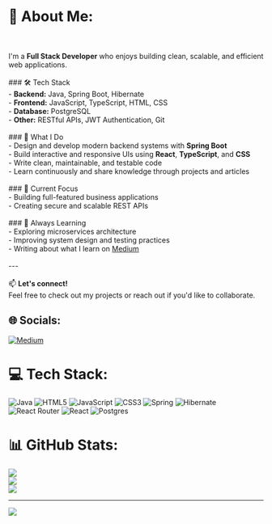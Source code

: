 # 💫 About Me:
<br><br>I'm a **Full Stack Developer** who enjoys building clean, scalable, and efficient web applications.<br><br>### 🛠️ Tech Stack<br>- **Backend:** Java, Spring Boot, Hibernate  <br>- **Frontend:** JavaScript, TypeScript, HTML, CSS  <br>- **Database:** PostgreSQL <br>- **Other:** RESTful APIs, JWT Authentication, Git<br><br>### 🚀 What I Do<br>- Design and develop modern backend systems with **Spring Boot**<br>- Build interactive and responsive UIs using **React**, **TypeScript**, and **CSS**<br>- Write clean, maintainable, and testable code<br>- Learn continuously and share knowledge through projects and articles<br><br>### 📌 Current Focus<br>- Building full-featured business applications  <br>- Creating secure and scalable REST APIs  <br><br>### 🌱 Always Learning<br>- Exploring microservices architecture  <br>- Improving system design and testing practices  <br>- Writing about what I learn on [Medium](https://medium.com/@berkan.akbulut)<br><br>---<br><br>📫 **Let's connect!**  <br>Feel free to check out my projects or reach out if you'd like to collaborate.


## 🌐 Socials:
[![Medium](https://img.shields.io/badge/Medium-12100E?logo=medium&logoColor=white)](https://medium.com/@https://medium.com/@berkan.akbulut) 

# 💻 Tech Stack:
![Java](https://img.shields.io/badge/java-%23ED8B00.svg?style=for-the-badge&logo=openjdk&logoColor=white) ![HTML5](https://img.shields.io/badge/html5-%23E34F26.svg?style=for-the-badge&logo=html5&logoColor=white) ![JavaScript](https://img.shields.io/badge/javascript-%23323330.svg?style=for-the-badge&logo=javascript&logoColor=%23F7DF1E) ![CSS3](https://img.shields.io/badge/css3-%231572B6.svg?style=for-the-badge&logo=css3&logoColor=white) ![Spring](https://img.shields.io/badge/spring-%236DB33F.svg?style=for-the-badge&logo=spring&logoColor=white) ![Hibernate](https://img.shields.io/badge/Hibernate-59666C?style=for-the-badge&logo=Hibernate&logoColor=white) ![React Router](https://img.shields.io/badge/React_Router-CA4245?style=for-the-badge&logo=react-router&logoColor=white) ![React](https://img.shields.io/badge/react-%2320232a.svg?style=for-the-badge&logo=react&logoColor=%2361DAFB) ![Postgres](https://img.shields.io/badge/postgres-%23316192.svg?style=for-the-badge&logo=postgresql&logoColor=white)
# 📊 GitHub Stats:
![](https://github-readme-stats.vercel.app/api?username=mberkanakblt&theme=dark&hide_border=false&include_all_commits=false&count_private=false)<br/>
![](https://nirzak-streak-stats.vercel.app/?user=mberkanakblt&theme=dark&hide_border=false)<br/>
![](https://github-readme-stats.vercel.app/api/top-langs/?username=mberkanakblt&theme=dark&hide_border=false&include_all_commits=false&count_private=false&layout=compact)

---
[![](https://visitcount.itsvg.in/api?id=mberkanakblt&icon=0&color=0)](https://visitcount.itsvg.in)

<!-- Proudly created with GPRM ( https://gprm.itsvg.in ) -->
